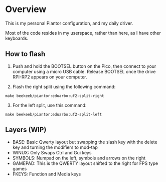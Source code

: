 Overview
========

This is my personal Piantor configuration, and my daily driver.

Most of the code resides in my userspace, rather than here, as I have other keyboards.


## How to flash

1. Push and hold the BOOTSEL button on the Pico, then connect to your computer using a micro USB cable. Release BOOTSEL once the drive RPI-RP2 appears on your computer.

2. Flash the right split using the following command:

```
make beekeeb/piantor:eduarbo:uf2-split-right
```

3. For the left split, use this command:

```
make beekeeb/piantor:eduarbo:uf2-split-left
```

## Layers (WIP)

* BASE: Basic Qwerty layout but swapping the slash key with the delete key and turning the modifiers to mod-tap
* WINUX: Only Swaps Ctrl and Gui keys
* SYMBOLS: Numpad on the left, symbols and arrows on the right
* GAMEPAD: This is the QWERTY layout shifted to the right for FPS type games
* FKEYS: Function and Media keys

